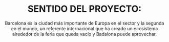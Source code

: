 ---
img : 'img/bada2.jpg'
title : 'SENTIDO DEL PROYECTO:'
subtitle: 'Barcelona es la ciudad más importante de Europa en el sector y la segunda en el mundo, un referente internacional que ha creado un ecosistema alrededor de la feria que queda vacío y Badalona puede aprovechar.'
imgsContent: [
]
---